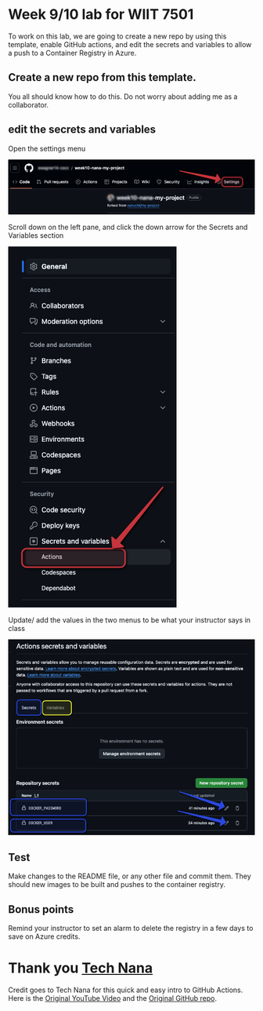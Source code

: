 # Week 9/10 lab for WIIT 7501

To work on this lab, we are going to create a new repo by using this template, enable GitHub actions, and edit the secrets and variables to allow a push to a Container Registry in Azure.


## Create a new repo from this template.

You all should know how to do this. Do not worry about adding me as a collaborator.


## edit the secrets and variables

Open the settings menu

![click the settings menu](./static/settings.png)

Scroll down on the left pane, and click the down arrow for the Secrets and Variables section

![click the menu](./static/actions.png)

Update/ add the values in the two menus to be what your instructor says in class

![secrets updates](./static/secrets.png)

## Test

Make changes to the README file, or any other file and commit them. They should new images to be built and pushes to the container registry.

## Bonus points

Remind your instructor to set an alarm to delete the registry in a few days to save on Azure credits.


# Thank you [Tech Nana](https://www.techworld-with-nana.com/)

Credit goes to Tech Nana for this quick and easy intro to GitHub Actions. Here is the [Original YouTube Video](https://www.youtube.com/watch?v=R8_veQiYBjI) and the [Original GitHub repo](https://github.com/nanuchi/my-project).